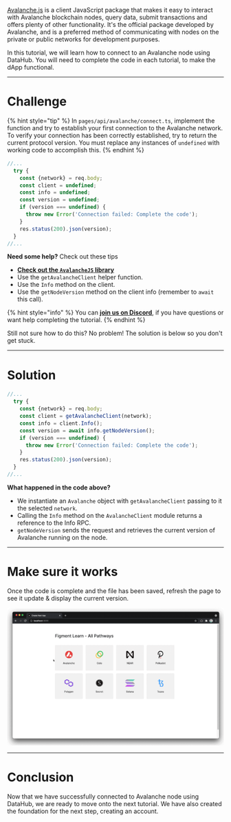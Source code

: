 [Avalanche.js](https://github.com/ava-labs/avalanchejs) is a client JavaScript package that makes it easy to interact with Avalanche blockchain nodes, query data, submit transactions and offers plenty of other functionality. It's the official package developed by Avalanche, and is a preferred method of communicating with nodes on the private or public networks for development purposes.

In this tutorial, we will learn how to connect to an Avalanche node using DataHub. You will need to complete the code in each tutorial, to make the dApp functional.

---

# Challenge

{% hint style="tip" %}
In `pages/api/avalanche/connect.ts`, implement the function and try to establish your first connection to the Avalanche network. To verify your connection has been correctly established, try to return the current protocol version. You must replace any instances of `undefined` with working code to accomplish this.
{% endhint %}

```typescript
//...
  try {
    const {network} = req.body;
    const client = undefined;
    const info = undefined;
    const version = undefined;
    if (version === undefined) {
      throw new Error('Connection failed: Complete the code');
    }
    res.status(200).json(version);
  }
//...
```

**Need some help?** Check out these tips

- [**Check out the `AvalancheJS` library**](https://github.com/ava-labs/avalanchejs)
- Use the `getAvalancheClient` helper function.
- Use the `Info` method on the client.
- Use the `getNodeVersion` method on the client info (remember to `await` this call).

{% hint style="info" %}
You can [**join us on Discord**](https://discord.gg/fszyM7K), if you have questions or want help completing the tutorial.
{% endhint %}

Still not sure how to do this? No problem! The solution is below so you don't get stuck.

---

# Solution

```typescript
//...
  try {
    const {network} = req.body;
    const client = getAvalancheClient(network);
    const info = client.Info();
    const version = await info.getNodeVersion();
    if (version === undefined) {
      throw new Error('Connection failed: Complete the code');
    }
    res.status(200).json(version);
  }
//...
```

**What happened in the code above?**

- We instantiate an `Avalanche` object with `getAvalancheClient` passing to it the selected `network`.
- Calling the `Info` method on the `AvalancheClient` module returns a reference to the Info RPC.
- `getNodeVersion` sends the request and retrieves the current version of Avalanche running on the node.

---

# Make sure it works

Once the code is complete and the file has been saved, refresh the page to see it update & display the current version.

![](../../../.gitbook/assets/pathways/avalanche/avalanche-connect.gif)

---

# Conclusion

Now that we have successfully connected to Avalanche node using DataHub, we are ready to move onto the next tutorial. We have also created the foundation for the next step, creating an account.
